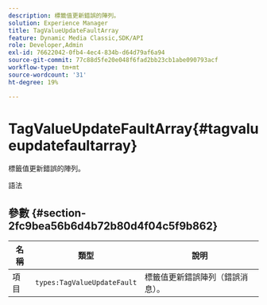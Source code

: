 ```yaml
---
description: 標籤值更新錯誤的陣列。
solution: Experience Manager
title: TagValueUpdateFaultArray
feature: Dynamic Media Classic,SDK/API
role: Developer,Admin
exl-id: 76622042-0fb4-4ec4-834b-d64d79af6a94
source-git-commit: 77c88d5fe20e048f6fad2bb23cb1abe090793acf
workflow-type: tm+mt
source-wordcount: '31'
ht-degree: 19%

---
```


# TagValueUpdateFaultArray{#tagvalueupdatefaultarray}

標籤值更新錯誤的陣列。

語法

## 參數 {#section-2fc9bea56b6d4b72b80d4f04c5f9b862}

| 名稱 | 類型 | 說明 |
|---|---|---|
| 項目 | `types:TagValueUpdateFault` | 標籤值更新錯誤陣列（錯誤消息）。 |
